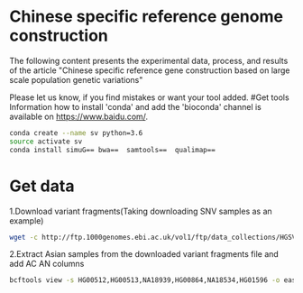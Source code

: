 # Chinese specific reference genome construction
The following content presents the experimental data, process, and results of the article "Chinese specific reference gene construction based on large scale population genetic variations"

Please let us know, if you find mistakes or want your tool added.
#Get tools
Information how to install 'conda' and add the 'bioconda' channel is available on https://www.baidu.com/.
```Bash
conda create --name sv python=3.6
source activate sv
conda install simuG== bwa==  samtools==  qualimap==  
```
# Get data
1.Download variant fragments(Taking downloading SNV samples as an example)
```Bash
wget -c http://ftp.1000genomes.ebi.ac.uk/vol1/ftp/data_collections/HGSVC2/release/v1.0/integrated_callset/freeze3.snv.alt.vcf.gz
```
2.Extract Asian samples from the downloaded variant fragments file and add AC AN columns
```Bash
bcftools view -s HG00512,HG00513,NA18939,HG00864,NA18534,HG01596 -o eastAisa.snv.alt.vcf freeze3.snv.alt.vcf
```
